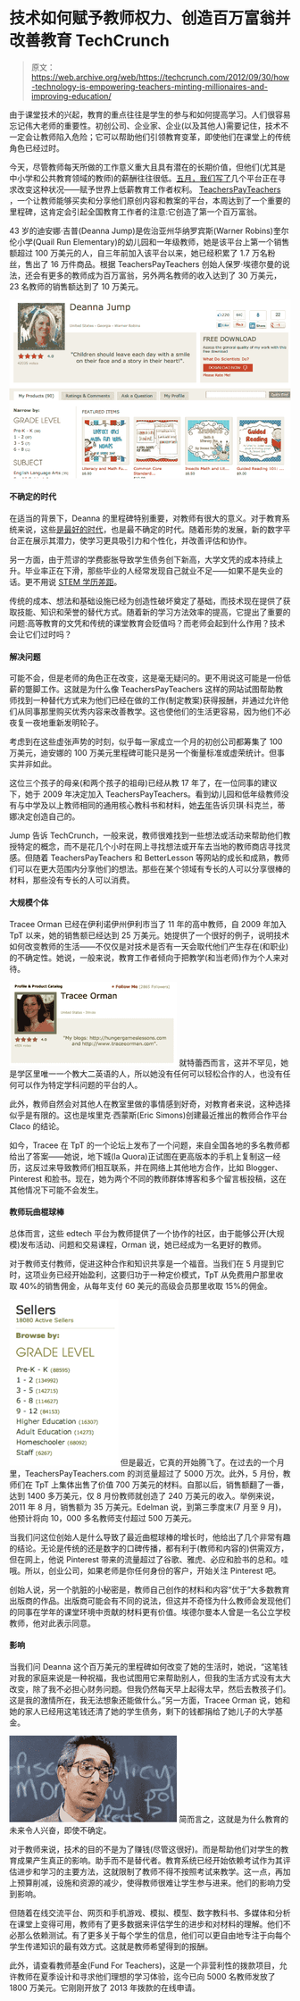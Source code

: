 # 技术如何赋予教师权力、创造百万富翁并改善教育 TechCrunch

> 原文：<https://web.archive.org/web/https://techcrunch.com/2012/09/30/how-technology-is-empowering-teachers-minting-millionaires-and-improving-education/>

由于课堂技术的兴起，教育的重点往往是学生的参与和如何提高学习。人们很容易忘记伟大老师的重要性。初创公司、企业家、企业(以及其他人)需要记住，技术不一定会让教师陷入危险；它可以帮助他们引领教育变革，即使他们在课堂上的传统角色已经过时。

今天，尽管教师每天所做的工作意义重大且具有潜在的长期价值，但他们(尤其是中小学和公共教育领域的教师)的薪酬往往很低。[五月，我们写了](https://web.archive.org/web/20221208205402/https://beta.techcrunch.com/2012/05/17/teachers-makin-moola-on-the-web/)几个平台正在寻求改变这种状况——赋予世界上低薪教育工作者权利。 [TeachersPayTeachers](https://web.archive.org/web/20221208205402/http://www.teacherspayteachers.com/) ，一个让教师能够买卖和分享他们原创内容和教案的平台，本周达到了一个重要的里程碑，这肯定会引起全国教育工作者的注意:它创造了第一个百万富翁。

43 岁的迪安娜·吉普(Deanna Jump)是佐治亚州华纳罗宾斯(Warner Robins)奎尔伦小学(Quail Run Elementary)的幼儿园和一年级教师，她是该平台上第一个销售额超过 100 万美元的人，自三年前加入该平台以来，她已经积累了 1.7 万名粉丝，售出了 16 万件商品。根据 TeachersPayTeachers 创始人保罗·埃德尔曼的说法，还会有更多的教师成为百万富翁，另外两名教师的收入达到了 30 万美元，23 名教师的销售额达到了 10 万美元。

[![](img/56d9075c413a2355cfec9350cbc68006.png "Screen shot 2012-09-29 at 5.24.00 AM")](https://web.archive.org/web/20221208205402/https://beta.techcrunch.com/wp-content/uploads/2012/09/screen-shot-2012-09-29-at-5-24-00-am.png)

#### 不确定的时代

在适当的背景下，Deanna 的里程碑特别重要，对教师有很大的意义。对于教育系统来说，这些[是最好的时代](https://web.archive.org/web/20221208205402/http://en.wikipedia.org/wiki/A_Tale_of_Two_Cities)，也是最不确定的时代。随着形势的发展，新的数字平台正在展示其潜力，使学习更具吸引力和个性化，并改善评估和协作。

另一方面，由于荒谬的学费膨胀导致学生债务创下新高，大学文凭的成本持续上升。毕业率正在下滑，那些毕业的人经常发现自己就业不足——如果不是失业的话。更不用说 [STEM 学历差距](https://web.archive.org/web/20221208205402/http://www.technapex.com/2012/07/closing-the-gap-in-stem-education-stem-solutions-summit-2012/)。

传统的成本、想法和基础设施已经为创造性破坏奠定了基础，而技术现在提供了获取技能、知识和荣誉的替代方式。随着新的学习方法效率的提高，它提出了重要的问题:高等教育的文凭和传统的课堂教育会贬值吗？而老师会起到什么作用？技术会让它们过时吗？

#### 解决问题

可能不会，但是老师的角色正在改变，这是毫无疑问的。更不用说这可能是一份低薪的蹩脚工作。这就是为什么像 TeachersPayTeachers 这样的网站试图帮助教师找到一种替代方式来为他们已经在做的工作(制定教案)获得报酬，并通过允许他们从同事那里购买优秀内容来改善教学。这也使他们的生活更容易，因为他们不必夜复一夜地重新发明轮子。

考虑到在这些虚张声势的时刻，似乎每一家成立一个月的初创公司都筹集了 100 万美元，迪安娜的 100 万美元里程碑可能只是另一个衡量标准或虚荣统计。但事实并非如此。

这位三个孩子的母亲(和两个孩子的祖母)已经从教 17 年了，在一位同事的建议下，她于 2009 年决定加入 TeachersPayTeachers。看到幼儿园和低年级教师没有与中学及以上教师相同的通用核心教科书和材料，她[去年](https://web.archive.org/web/20221208205402/http://blogs.kqed.org/mindshift/2011/09/teachers-cash-in-on-their-own-expertise/)告诉贝琪·科克兰，蒂娜决定创造自己的。

Jump 告诉 TechCrunch，一般来说，教师很难找到一些想法或活动来帮助他们教授特定的概念，而不是花几个小时在网上寻找想法或开车去当地的教师商店寻找灵感。但随着 TeachersPayTeachers 和 BetterLesson 等网站的成长和成熟，教师们可以在更大范围内分享他们的想法。那些在某个领域有专长的人可以分享很棒的材料，那些没有专长的人可以消费。

#### 大规模个体

Tracee Orman 已经在伊利诺伊州伊利市当了 11 年的高中教师，自 2009 年加入 TpT 以来，她的销售额已经达到 25 万美元。她提供了一个很好的例子，说明技术如何改变教师的生活——不仅仅是对技术是否有一天会取代他们产生存在(和职业)的不确定性。她说，一般来说，教育工作者倾向于把教学(和当老师)作为个人来对待。

[![](img/6d7942df7d71d5fafc87b5fa17494d8c.png "Screen shot 2012-09-29 at 5.30.58 AM")](https://web.archive.org/web/20221208205402/https://beta.techcrunch.com/wp-content/uploads/2012/09/screen-shot-2012-09-29-at-5-30-58-am.png) 就特蕾西而言，这并不罕见，她是学区里唯一一个教大二英语的人，所以她没有任何可以轻松合作的人，也没有任何可以作为特定学科问题的平台的人。

此外，教师自然会对其他人在教室里做的事情感到好奇，对教育者来说，这种选择似乎是有限的。这也是埃里克·西蒙斯(Eric Simons)创建最近推出的教师合作平台 Claco 的结论。

如今，Tracee 在 TpT 的一个论坛上发布了一个问题，来自全国各地的多名教师都给出了答案——她说，地下城(la Quora)正试图在更高版本的手机上复制这一经历，这反过来导致教师们相互联系，并在网络上其他地方合作，比如 Blogger、Pinterest 和脸书。现在，她为两个不同的教师群体博客和多个留言板投稿，这在其他情况下可能不会发生。

#### 教师玩曲棍球棒

总体而言，这些 edtech 平台为教师提供了一个协作的社区，由于能够公开(大规模)发布活动、问题和交易课程，Orman 说，她已经成为一名更好的教师。

对于教师支付教师，促进这种合作和知识共享是一个福音。当我们在 5 月提到它时，这项业务已经开始盈利，这要归功于一种定价模式，TpT 从免费用户那里收取 40%的销售佣金，从每年支付 60 美元的高级会员那里收取 15%的佣金。

[![](img/02ff6385fe5cbec03651e5d0e705b88c.png "Screen shot 2012-09-29 at 5.33.51 AM")](https://web.archive.org/web/20221208205402/https://beta.techcrunch.com/wp-content/uploads/2012/09/screen-shot-2012-09-29-at-5-33-51-am.png) 但是最近，它真的开始腾飞了。在过去的一个月里，TeachersPayTeachers.com 的浏览量超过了 5000 万次。此外，5 月份，教师们在 TpT 上集体出售了价值 700 万美元的材料。自那以后，销售额翻了一番，达到 1400 多万美元，仅 8 月份教师就创造了 240 万美元的收入。举例来说，2011 年 8 月，销售额为 35 万美元。Edelman 说，到第三季度末(7 月至 9 月)，他预计将向 10，000 多名教师支付超过 500 万美元。

当我们问这位创始人是什么导致了最近曲棍球棒的增长时，他给出了几个非常有趣的结论。无论是传统的还是数字的口碑传播，都有利于(教师和内容的)供需双方，但在网上，他说 Pinterest 带来的流量超过了谷歌、雅虎、必应和脸书的总和。哇哦。所以，创业公司，如果老师是你任何身份的客户，开始关注 Pinterest 吧。

创始人说，另一个肮脏的小秘密是，教师自己创作的材料和内容“优于”大多数教育出版商的作品。出版商可能会有不同的说法，但这并不奇怪为什么教师会发现他们的同事在学年的课堂环境中贡献的材料更有价值。埃德尔曼本人曾是一名公立学校教师，他对此表示同意。

#### 影响

当我们问 Deanna 这个百万美元的里程碑如何改变了她的生活时，她说，“这笔钱对我的家庭来说是一种祝福，我也试图用它来帮助别人，但我的生活方式没有太大改变，除了我不必担心财务问题。但我仍然每天早上起得太早，然后去教孩子们。这是我的激情所在，我无法想象还能做什么。”另一方面，Tracee Orman 说，她和她的家人已经用这笔钱还清了她的学生债务，剩下的钱都捐给了她儿子的大学基金。

[![](img/6ead294652156465130560604c683a1d.png "economics-teacher-ferris-buellers-day--large-msg-130869842136")](https://web.archive.org/web/20221208205402/https://beta.techcrunch.com/wp-content/uploads/2012/09/economics-teacher-ferris-buellers-day-large-msg-130869842136.jpeg) 简而言之，这就是为什么教育的未来令人兴奋，即使不确定。

对于教师来说，技术的目的不是为了赚钱(尽管这很好)。而是帮助他们对学生的教育成果产生真正的影响。助手而不是替代者。教育系统已经开始依赖考试作为其评估进步和学习的主要方法，这就限制了教师不得不按照考试来教学。这一点，再加上预算削减，设施和资源的减少，使得教师很难让学生参与进来。他们的影响力受到影响。

但随着在线交流平台、网页和手机游戏、模拟、模型、数字教科书、多媒体和分析在课堂上变得可用，教师有了更多数据来评估学生的进步和对材料的理解。他们不必那么依赖测试。有了更多关于每个学生的信息，他们可以更自由地专注于向每个学生传递知识的最有效方式。这就是教师希望得到的报酬。

此外，请查看教师基金(Fund For Teachers)，这是一个非营利性的拨款项目，允许教师在夏季设计和寻求他们理想的学习体验，迄今已向 5000 名教师发放了 1800 万美元。它刚刚开放了 2013 年拨款的在线申请。